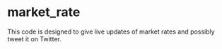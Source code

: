 # market_rate
This code is designed to give live updates of market rates and possibly tweet it on Twitter.
